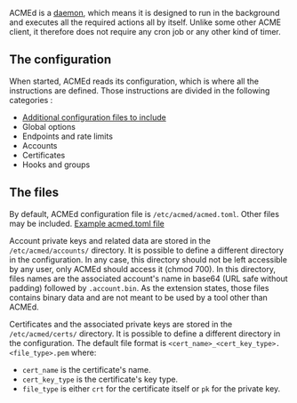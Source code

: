 
[//]: # (Copyright 2019-2020 Rodolphe Bréard <rodolphe@breard.tf>)

[//]: # (Copying and distribution of this file, with or without modification,)
[//]: # (are permitted in any medium without royalty provided the copyright)
[//]: # (notice and this notice are preserved.  This file is offered as-is,)
[//]: # (without any warranty.)

ACMEd is a [daemon](https://en.wikipedia.org/wiki/Daemon_(computing)), which means it is designed to run in the background and executes all the required actions all by itself. Unlike some other ACME client, it therefore does not require any cron job or any other kind of timer.


## The configuration

When started, ACMEd reads its configuration, which is where all the instructions are defined. Those instructions are divided in the following categories :

- [Additional configuration files to include](Additional-configuration-files-to-include)
- Global options
- Endpoints and rate limits
- Accounts
- Certificates
- Hooks and groups


## The files

By default, ACMEd configuration file is `/etc/acmed/acmed.toml`. Other files may be included. [Example acmed.toml file](Example-DNS-Config.md)

Account private keys and related data are stored in the `/etc/acmed/accounts/` directory. It is possible to define a different directory in the configuration. In any case, this directory should not be left accessible by any user, only ACMEd should access it (chmod 700).
In this directory, files names are the associated account's name in base64 (URL safe without padding) followed by `.account.bin`. As the extension states, those files contains binary data and are not meant to be used by a tool other than ACMEd.

Certificates and the associated private keys are stored in the `/etc/acmed/certs/` directory. It is possible to define a different directory in the configuration. The default file format is `<cert_name>_<cert_key_type>.<file_type>.pem` where:

- `cert_name` is the certificate's name.
- `cert_key_type` is the certificate's key type.
- `file_type` is either `crt` for the certificate itself or `pk` for the private key.
